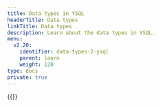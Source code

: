 ```yaml
---
title: Data types in YSQL
headerTitle: Data types
linkTitle: Data types
description: Learn about the data types in YSQL.
menu:
  v2.20:
    identifier: data-types-2-ysql
    parent: learn
    weight: 120
type: docs
private: true
---
```

<!-- Page DISABLED for lack of content -->

{{<api-tabs>}}
